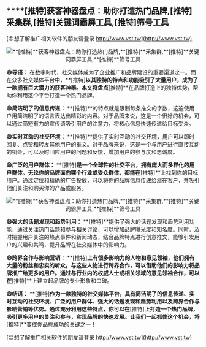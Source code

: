 ## ****[推特]**获客神器盘点：助你打造热门品牌,**[推特]**采集群,**[推特]**关键词霸屏工具,**[推特]**筛号工具**

[😍想了解推广相关软件的朋友请登录 http://www.vst.tw](http://www.vst.tw)

 <center><img src="https://vst.tw/MP4/tuiguang/png/1.png" alt="**[推特]**获客神器盘点：助你打造热门品牌,**[推特]**采集群,**[推特]**关键词霸屏工具,**[推特]**筛号工具"></center>

**😄导语：**
在数字时代，社交媒体成为了企业推广和品牌建设的重要渠道之一。而在众多社交媒体平台中，**[推特]**以其独特的特点和功能吸引了大量用户，成为了一款拥有巨大潜力的获客神器。本文将盘点**[推特]**在品牌打造上的独特优势，帮助你利用这个平台打造一个热门品牌。

**😄简洁明了的信息传递：**
**[推特]**的特点就是限制每条推文的字数，这迫使用户用简洁明了的语言表达出精彩的内容。对于品牌来说，这是一个很好的机会，可以通过简短有力的宣传语吸引用户的注意力，将核心信息快速传递给目标受众。

**😄实时互动的社交环境：**
**[推特]**提供了实时互动的社交环境，用户可以即时回复、点赞和转发其他用户的推文。对于品牌来说，这是一个与用户进行直接互动的机会，可以及时回应用户的问题和反馈，增加用户的参与度和忠诚度。

**😄广泛的用户群体：**
**[推特]**是一个全球性的社交平台，拥有庞大而多样化的用户群体。无论你的品牌面向哪个行业或受众群体，都能在**[推特]**上找到你的目标用户。通过定位和精确的广告投放，可以将你的品牌信息传递给潜在客户，并吸引他们关注和购买你的产品或服务。

 <center><img src="https://vst.tw/MP4/tuiguang/png/4.png" alt="**[推特]**获客神器盘点：助你打造热门品牌,**[推特]**采集群,**[推特]**关键词霸屏工具,**[推特]**筛号工具"></center>

**😄强大的话题发现和趋势利用：**
**[推特]**提供了强大的话题发现和趋势利用功能，通过关注热门话题和参与相关讨论，可以增加品牌曝光度和知名度。同时，及时把握用户关注的热点事件和新闻动态，结合品牌特点进行创意推文，能够引发用户的兴趣和共鸣，提升品牌在社交媒体中的影响力。

**😄跨界合作与影响营销：**
**[推特]**上有很多影响力的人物和意见领袖，他们拥有大量的粉丝和忠实的听众。与这些人物进行跨界合作，可以借助他们的影响力将品牌推广给更多的用户。通过与行业内的权威人士或相关领域的意见领袖合作，可以在**[推特]**上建立起品牌的专业形象和口碑。

**😄结语：**
**[推特]**作为一款独特的社交媒体平台，具有简洁明了的信息传递、实时互动的社交环境、广泛的用户群体、强大的话题发现和趋势利用以及跨界合作与影响营销等优势。通过充分利用这些特点，你可以在**[推特]**上打造一个热门品牌，吸引更多用户的关注和参与，实现品牌的快速发展。让我们一起抓住这个机会，将**[推特]**变成你品牌成功的关键之一！

[😍想了解推广相关软件的朋友请登录 http://www.vst.tw](http://www.vst.tw)



